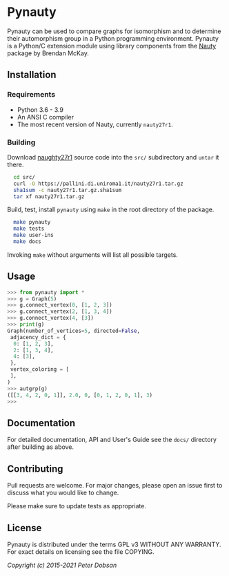# Pynauty 

Pynauty can be used to compare graphs for isomorphism and to determine
their automorphism group in a Python programming environment.  Pynauty
is a Python/C extension module using library components from the
[Nauty](https://pallini.di.uniroma1.it/) package by Brendan McKay.


## Installation

### Requirements

  - Python 3.6 - 3.9
  - An ANSI C compiler 
  - The most recent version of Nauty, currently `nauty27r1`.

### Building

Download [naughty27r1](https://pallini.di.uniroma1.it/nauty27r1.tar.gz)
source code into the `src/` subdirectory and `untar` it there.

```bash
  cd src/
  curl -O https://pallini.di.uniroma1.it/nauty27r1.tar.gz
  sha1sum -c nauty27r1.tar.gz.sha1sum
  tar xf nauty27r1.tar.gz
```

Build, test, install `pynauty` using `make` in the root directory of the
package.

```bash
  make pynauty
  make tests
  make user-ins
  make docs
```

Invoking `make` without arguments will list all possible targets.

## Usage

```python
>>> from pynauty import *
>>> g = Graph(5)
>>> g.connect_vertex(0, [1, 2, 3])
>>> g.connect_vertex(2, [1, 3, 4])
>>> g.connect_vertex(4, [3])
>>> print(g)
Graph(number_of_vertices=5, directed=False,
 adjacency_dict = {
  0: [1, 2, 3],
  2: [1, 3, 4],
  4: [3],
 },
 vertex_coloring = [
 ],
)
>>> autgrp(g)
([[3, 4, 2, 0, 1]], 2.0, 0, [0, 1, 2, 0, 1], 3)
>>> 
```

## Documentation

For detailed documentation, API and User's Guide see the `docs/`
directory after building as above.

## Contributing

Pull requests are welcome. For major changes, please open an issue first
to discuss what you would like to change.

Please make sure to update tests as appropriate.

## License

Pynauty is distributed under the terms GPL v3 WITHOUT ANY WARRANTY.
For exact details on licensing see the file COPYING.

_Copyright (c) 2015-2021 Peter Dobsan_
